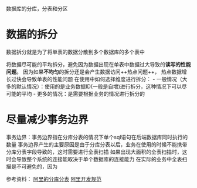 数据库的分库，分表和分区
# 数据的拆分
数据拆分就是为了将单表的数据分散到多个数据库的多个表中

将数据尽可能的平均拆分，避免因为数据出现在单表中数据过大导致的**读写的性能问题**。
因为如果**不均匀**的拆分还是会产生数据访问++热点问题++， 热点数据增长过快会导致单表的性能问题
在使用中如何选择维度进行拆分：
	- 一般情况（大多的默认情况）：使用的是业务数据ID(一般是自增)进行拆分，这种情况下可以尽可能的平均
	- 更多的情况：是需要根据业务的情况进行拆分的

# 尽量减少事务边界
事务边界：事务边界指在分库分表的情况下单个sql语句在后端数据库同时执行的数量
事务边界产生的主要原因是由于分库分表以后，业务在使用的时候不能携带分库分表字段导致的，这时需要进行全表扫描
如果出现大面积的全表扫描时，这时会导致整个系统的连接能取决于单个数据库的连接能力
在实际的业务中全表扫描是不可避免的，因为






参考资料：
[阿里的分库分表](https://mp.weixin.qq.com/s/YpirU0zbZfKNxDSQSTNaxQ)
[阿里开发规范](https://yq.aliyun.com/articles/69327)